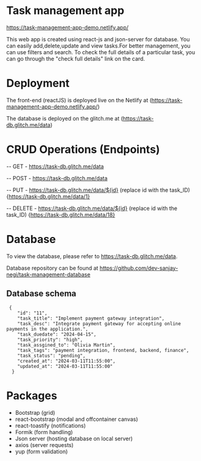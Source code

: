 # Task management app 
https://task-management-app-demo.netlify.app/

This web app is created using react-js and json-server for database. You can easily add,delete,update and view tasks.For better management, you can use filters and search. To check the full details of a particular task, you can go through the "check full details" link on the card.

# Deployment
The front-end (reactJS) is deployed live on the Netlify at (https://task-management-app-demo.netlify.app/)

The database is deployed on the glitch.me at (https://task-db.glitch.me/data)

# CRUD Operations (Endpoints)
-- GET - https://task-db.glitch.me/data 

-- POST - https://task-db.glitch.me/data

-- PUT - https://task-db.glitch.me/data/${id} (replace id with the task_ID) {https://task-db.glitch.me/data/1}

-- DELETE - https://task-db.glitch.me/data/${id} (replace id with the task_ID) {https://task-db.glitch.me/data/18}

# Database
To view the database, please refer to https://task-db.glitch.me/data.

Database repository can be found at https://github.com/dev-sanjay-negi/task-management-database

## Database schema

```
 {
    "id": "11", 
    "task_title": "Implement payment gateway integration",
    "task_desc": "Integrate payment gateway for accepting online payments in the application.",
    "task_duedate": "2024-04-15",
    "task_priority": "high",
    "task_assgined_to": "Olivia Martin",
    "task_tags": "payment integration, frontend, backend, finance",
    "task_status": "pending",
    "created_at": "2024-03-11T11:55:00",
    "updated_at": "2024-03-11T11:55:00"
  }

```
# Packages
- Bootstrap (grid)
- react-bootstrap (modal and offcontainer canvas)
- react-toastify (notifications)
- Formik (form handling)
- Json server (hosting database on local server)
- axios (server requests)
- yup (form validation)
  
